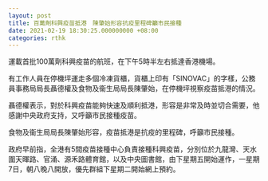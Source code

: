 ```yaml
---
layout: post
title: 百萬劑科興疫苗抵港　陳肇始形容抗疫里程碑籲市民接種
date: 2021-02-19 18:30:25.000000000 +08:00
categories: rthk
---
```


運載首批100萬劑科興疫苗的航班，在下午5時半左右抵達香港機場。

有工作人員在停機坪運走多個冷凍貨櫃，貨櫃上印有「SINOVAC」的字樣，公務員事務局局長聶德權及食物及衞生局局長陳肇始，在停機坪視察疫苗抵港的情況。

聶德權表示，對於科興疫苗能夠快速及順利抵港，形容是非常及時並切合需要，他感謝中央政府支持，又呼籲市民接種疫苗。

食物及衞生局局長陳肇始形容，疫苗抵港是抗疫的里程碑，呼籲市民接種。

政府早前指，全港有5間疫苗接種中心負責接種科興疫苗，分別位於九龍灣、天水圍天暉路、官涌、源禾路體育館，以及中央圖書館，由下星期五開始運作，一星期7日，朝八晚八開放，優先群組下星期二開始網上預約。
